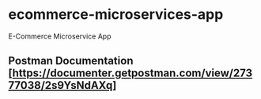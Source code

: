 # ecommerce-microservices-app
E-Commerce Microservice App

## Postman Documentation [https://documenter.getpostman.com/view/27377038/2s9YsNdAXq]
